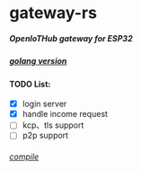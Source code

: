 # gateway-rs
##### OpenIoTHub gateway for ESP32
##### [golang version](https://github.com/OpenIoTHub/gateway-go) 
#### TODO List: 
- [x] login server
- [x] handle income request
- [ ] kcp、tls support
- [ ] p2p support
###### [compile](https://github.com/esp-rs/esp-idf-template)